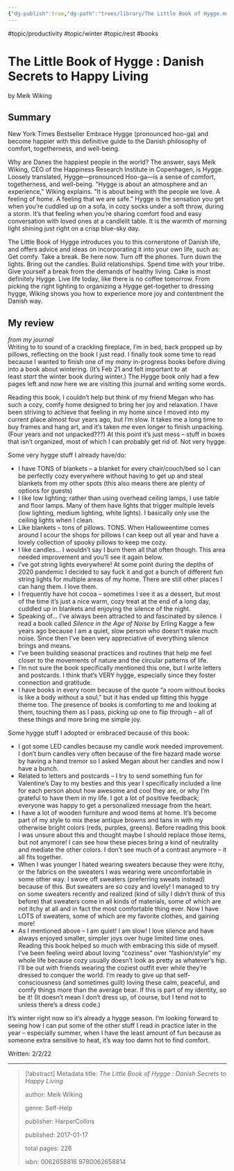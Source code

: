```yaml
---
{"dg-publish":true,"dg-path":"trees/library/The Little Book of Hygge.md","permalink":"/trees/library/the-little-book-of-hygge/","created":"2024-12-14T12:59:12.212-05:00","updated":"2025-06-25T20:42:59.803-04:00"}
---
```


#topic/productivity #topic/winter #topic/rest #books
# The Little Book of Hygge : Danish Secrets to Happy Living
by Meik Wiking
## Summary
New York Times Bestseller Embrace Hygge (pronounced hoo-ga) and become happier with this definitive guide to the Danish philosophy of comfort, togetherness, and well-being. 

Why are Danes the happiest people in the world? The answer, says Meik Wiking, CEO of the Happiness Research Institute in Copenhagen, is Hygge. Loosely translated, Hygge—pronounced Hoo-ga—is a sense of comfort, togetherness, and well-being. "Hygge is about an atmosphere and an experience," Wiking explains. "It is about being with the people we love. A feeling of home. A feeling that we are safe." Hygge is the sensation you get when you’re cuddled up on a sofa, in cozy socks under a soft throw, during a storm. It’s that feeling when you’re sharing comfort food and easy conversation with loved ones at a candlelit table. It is the warmth of morning light shining just right on a crisp blue-sky day. 

The Little Book of Hygge introduces you to this cornerstone of Danish life, and offers advice and ideas on incorporating it into your own life, such as: Get comfy. Take a break. Be here now. Turn off the phones. Turn down the lights. Bring out the candles. Build relationships. Spend time with your tribe. Give yourself a break from the demands of healthy living. Cake is most definitely Hygge. Live life today, like there is no coffee tomorrow. From picking the right lighting to organizing a Hygge get-together to dressing hygge, Wiking shows you how to experience more joy and contentment the Danish way.

## My review

_from my journal_  
Writing to to sound of a crackling fireplace, I’m in bed, back propped up by pillows, reflecting on the book I just read. I finally took some time to read because I wanted to finish one of my _many_ in-progress books before diving into a book about wintering. (It’s Feb 21 and felt important to at least _start_ the winter book during winter.) The Hygge book only had a few pages left and now here we are visiting this journal and writing some words.

Reading this book, I couldn’t help but think of my friend Megan who has such a cozy, comfy home designed to bring her joy and relaxation. I have been striving to achieve that feeling in my home since I moved into my current place almost four years ago, but I’m slow. It takes me a long time to buy frames and hang art, and it’s taken me even longer to finish unpacking. (Four years and not unpacked???) At this point it’s just mess – stuff in boxes that isn’t organized, most of which I can probably get rid of. Not very hygge.

Some very hygge stuff I already have/do:

- I have TONS of blankets – a blanket for every chair/couch/bed so I can be perfectly cozy everywhere without having to get up and steal blankets from my other spots (this also means there are plenty of options for guests)
- I like low lighting; rather than using overhead ceiling lamps, I use table and floor lamps. Many of them have lights that trigger multiple levels (low lighting, medium lighting, white lights). I basically only use the ceiling lights when I clean.
- Like blankets – tons of pillows. TONS. When Halloweentime comes around I scour the shops for pillows I can keep out all year and have a lovely collection of spooky pillows to keep me cozy.
- I like candles… I wouldn’t say I burn them all that often though. This area needed improvement and you’ll see it again below.
- I’ve got string lights everywhere! At some point during the depths of 2020 pandemic I decided to say fuck it and got a bunch of different fun string lights for multiple areas of my home. There are still other places I can hang them. I love them.
- I frequently have hot cocoa – sometimes I see it as a dessert, but most of the time it’s just a nice warm, cozy treat at the end of a long day, cuddled up in blankets and enjoying the silence of the night.
- Speaking of… I’ve always been attracted to and fascinated by silence. I read a book called _Silence in the Age of Noise_ by Erling Kagge a few years ago because I am a quiet, slow person who doesn’t make much noise. Since then I’ve been very appreciative of everything silence brings and means.
- I’ve been building seasonal practices and routines that help me feel closer to the movements of nature and the circular patterns of life.
- I’m not sure the book specifically mentioned this one, but I write letters and postcards. I think that’s VERY hygge, especially since they foster connection and gratitude.
- I have books in every room because of the quote “a room without books is like a body without a soul,” but it has ended up fitting this hygge theme too. The presence of books is comforting to me and looking at them, touching them as I pass, picking up one to flip through – all of these things and more bring me simple joy.

Some hygge stuff I adopted or embraced because of this book:

- I got some LED candles because my candle work needed improvement. I don’t burn candles very often because of the fire hazard made worse by having a hand tremor so I asked Megan about her candles and now I have a bunch.
- Related to letters and postcards – I try to send something fun for Valentine’s Day to my besties and this year I specifically included a line for each person about how awesome and cool they are, or why I’m grateful to have them in my life. I got a lot of positive feedback; everyone was happy to get a personalized message from the heart.
- I have a lot of wooden furniture and wood items at home. It’s become part of my style to mix these antique browns and tans in with my otherwise bright colors (reds, purples, greens). Before reading this book I was unsure about this and thought maybe I should replace those items, but not anymore! I can see how these pieces bring a kind of neutrality and mediate the other colors. I don’t see much of a contrast anymore – it all fits together.
- When I was younger I hated wearing sweaters because they were itchy, or the fabrics on the sweaters I was wearing were uncomfortable in some other way. I swore off sweaters (preferring sweats instead) because of this. But sweaters are so cozy and lovely! I managed to try on some sweaters recently and realized (kind of silly I didn’t think of this before) that sweaters come in all kinds of materials, some of which are not itchy at all and in fact the most comfortable thing ever. Now I have LOTS of sweaters, some of which are my favorite clothes, and gaining more!
- As I mentioned above – I am quiet! I am slow! I love silence and have always enjoyed smaller, simpler joys over huge limited time ones. Reading this book helped so much with embracing this side of myself. I’ve been feeling weird about loving “coziness” over “fashion/style” my whole life because cozy usually doesn’t look as pretty as whatever’s hip. I’ll be out with friends wearing the coziest outfit ever while they’re dressed to conquer the world. I’m ready to give up that self-consciousness (and sometimes guilt) loving these calm, peaceful, and comfy things more than the average bear. If this is part of my identity, so be it! (It doesn’t mean I don’t dress up, of course, but I tend not to unless there’s a dress code.)

It’s winter right now so it’s already a hygge season. I’m looking forward to seeing how I can put some of the other stuff I read in practice later in the year – especially summer, when I have the least amount of fun because as someone extra sensitive to heat, it’s way too damn hot to find comfort.

Written: 2/2/22

---

> [!abstract] Metadata
> title: *The Little Book of Hygge : Danish Secrets to Happy Living*
> 
> author: Meik Wiking
> 
> genre: Self-Help
> 
> publisher: HarperCollins
> 
> published: 2017-01-17
> 
> total pages: 226
> 
> isbn: 0062658816 9780062658814
